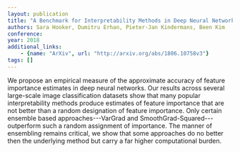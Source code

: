 ```yaml
---
layout: publication
title: "A Benchmark for Interpretability Methods in Deep Neural Networks"
authors: Sara Hooker, Dumitru Erhan, Pieter-Jan Kindermans, Been Kim
conference: 
year: 2018
additional_links: 
    - {name: "ArXiv", url: "http://arxiv.org/abs/1806.10758v3"}
tags: []
---
```

We propose an empirical measure of the approximate accuracy of feature
importance estimates in deep neural networks. Our results across several
large-scale image classification datasets show that many popular
interpretability methods produce estimates of feature importance that are not
better than a random designation of feature importance. Only certain ensemble
based approaches---VarGrad and SmoothGrad-Squared---outperform such a random
assignment of importance. The manner of ensembling remains critical, we show
that some approaches do no better then the underlying method but carry a far
higher computational burden.